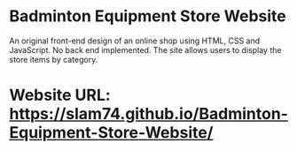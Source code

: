 # Badminton Equipment Store Website
An original front-end design of an online shop using HTML, CSS and JavaScript. No back end implemented. The site allows users to display the store items by category.

# Website URL: https://slam74.github.io/Badminton-Equipment-Store-Website/

